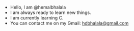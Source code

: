 -  Hello, I am @hemalbhalala
-  I am always ready to learn new things.
-  I am currently learning C.
-  You can contact me on my Gmail: hdbhalala@gmail.com

<!---
hemalbhalala/hemalbhalala is a ✨ special ✨ repository because its `README.md` (this file) appears on your GitHub profile.
You can click the Preview link to take a look at your changes.
--->
